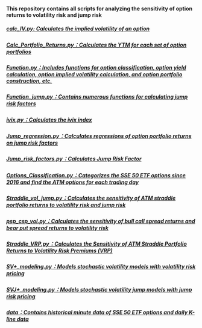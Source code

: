 #### This repository contains all scripts for analyzing the sensitivity of option returns to volatility risk and jump risk
##### [calc_IV.py: Calculates the implied volatility of an option](https://github.com/JiahaoLi-creator/Zhejiang-Gongshang-University-Equity-Investment-Intern/blob/master/program/Calc_IV.py)
##### [Calc_Portfolio_Returns.py：Calculates the YTM for each set of option portfolios](https://github.com/JiahaoLi-creator/Zhejiang-Gongshang-University-Equity-Investment-Intern/blob/master/program/Calc_Portfolio_Returns.py)
##### [Function.py：Includes functions for option classification, option yield calculation, option implied volatility calculation, and option portfolio construction, etc.](https://github.com/JiahaoLi-creator/Zhejiang-Gongshang-University-Equity-Investment-Intern/blob/master/program/Function.py)
##### [Function_jump.py：Contains numerous functions for calculating jump risk factors](https://github.com/JiahaoLi-creator/Zhejiang-Gongshang-University-Equity-Investment-Intern/blob/master/program/Function_jump.py)
##### [ivix.py：Calculates the ivix index](https://github.com/JiahaoLi-creator/Zhejiang-Gongshang-University-Equity-Investment-Intern/blob/master/program/ivix.py)
##### [Jump_regression.py：Calculates regressions of option portfolio returns on jump risk factors](https://github.com/JiahaoLi-creator/Zhejiang-Gongshang-University-Equity-Investment-Intern/blob/master/program/Jump_regression.py)
##### [Jump_risk_factors.py：Calculates Jump Risk Factor](https://github.com/JiahaoLi-creator/Zhejiang-Gongshang-University-Equity-Investment-Intern/blob/master/program/Jump_risk_factors.py)
##### [Options_Classification.py：Categorizes the SSE 50 ETF options since 2016 and find the ATM options for each trading day](https://github.com/JiahaoLi-creator/Zhejiang-Gongshang-University-Equity-Investment-Intern/blob/master/program/Options_Classification.py)
##### [Straddle_vol_jump.py：Calculates the sensitivity of ATM straddle portfolio returns to volatility risk and jump risk](https://github.com/JiahaoLi-creator/Zhejiang-Gongshang-University-Equity-Investment-Intern/blob/master/program/Straddle_vol_jump.py)
##### [psp_csp_vol.py：Calculates the sensitivity of bull call spread returns and bear put spread returns to volatility risk](https://github.com/JiahaoLi-creator/Zhejiang-Gongshang-University-Equity-Investment-Intern/blob/master/program/psp_csp_vol.py)
##### [Straddle_VRP.py：Calculates the Sensitivity of ATM Straddle Portfolio Returns to Volatility Risk Premiums (VRP)](https://github.com/JiahaoLi-creator/Zhejiang-Gongshang-University-Equity-Investment-Intern/blob/master/program/Straddle_VRP.py)
##### [SV+_modeling.py：Models stochastic volatility models with volatility risk pricing](https://github.com/JiahaoLi-creator/Zhejiang-Gongshang-University-Equity-Investment-Intern/blob/master/program/SV%2B_modeling.py)
##### [SVJ+_modeling.py：Models stochastic volatility jump models with jump risk pricing](https://github.com/JiahaoLi-creator/Zhejiang-Gongshang-University-Equity-Investment-Intern/blob/master/program/SVJ%2B_modeling.py)
##### [data：Contains historical minute data of SSE 50 ETF options and daily K-line data]()
